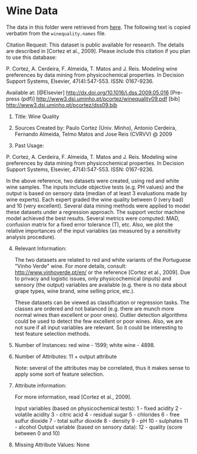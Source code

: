 # Wine Data

The data in this folder were retrieved from
[here](https://archive.ics.uci.edu/ml/machine-learning-databases/wine-quality).
The following text is copied verbatim from the `winequality.names` file.

Citation Request:
  This dataset is public available for research. The details are described in [Cortez et al., 2009]. 
  Please include this citation if you plan to use this database:

  P. Cortez, A. Cerdeira, F. Almeida, T. Matos and J. Reis. 
  Modeling wine preferences by data mining from physicochemical properties.
  In Decision Support Systems, Elsevier, 47(4):547-553. ISSN: 0167-9236.

  Available at: [@Elsevier] http://dx.doi.org/10.1016/j.dss.2009.05.016
                [Pre-press (pdf)] http://www3.dsi.uminho.pt/pcortez/winequality09.pdf
                [bib] http://www3.dsi.uminho.pt/pcortez/dss09.bib

1. Title: Wine Quality 

2. Sources
   Created by: Paulo Cortez (Univ. Minho), Antonio Cerdeira, Fernando Almeida, Telmo Matos and Jose Reis (CVRVV) @ 2009
   
3. Past Usage:

  P. Cortez, A. Cerdeira, F. Almeida, T. Matos and J. Reis. 
  Modeling wine preferences by data mining from physicochemical properties.
  In Decision Support Systems, Elsevier, 47(4):547-553. ISSN: 0167-9236.

  In the above reference, two datasets were created, using red and white wine samples.
  The inputs include objective tests (e.g. PH values) and the output is based on sensory data
  (median of at least 3 evaluations made by wine experts). Each expert graded the wine quality 
  between 0 (very bad) and 10 (very excellent). Several data mining methods were applied to model
  these datasets under a regression approach. The support vector machine model achieved the
  best results. Several metrics were computed: MAD, confusion matrix for a fixed error tolerance (T),
  etc. Also, we plot the relative importances of the input variables (as measured by a sensitivity
  analysis procedure).
 
4. Relevant Information:

   The two datasets are related to red and white variants of the Portuguese "Vinho Verde" wine.
   For more details, consult: http://www.vinhoverde.pt/en/ or the reference [Cortez et al., 2009].
   Due to privacy and logistic issues, only physicochemical (inputs) and sensory (the output) variables 
   are available (e.g. there is no data about grape types, wine brand, wine selling price, etc.).

   These datasets can be viewed as classification or regression tasks.
   The classes are ordered and not balanced (e.g. there are munch more normal wines than
   excellent or poor ones). Outlier detection algorithms could be used to detect the few excellent
   or poor wines. Also, we are not sure if all input variables are relevant. So
   it could be interesting to test feature selection methods. 

5. Number of Instances: red wine - 1599; white wine - 4898. 

6. Number of Attributes: 11 + output attribute
  
   Note: several of the attributes may be correlated, thus it makes sense to apply some sort of
   feature selection.

7. Attribute information:

   For more information, read [Cortez et al., 2009].

   Input variables (based on physicochemical tests):
   1 - fixed acidity
   2 - volatile acidity
   3 - citric acid
   4 - residual sugar
   5 - chlorides
   6 - free sulfur dioxide
   7 - total sulfur dioxide
   8 - density
   9 - pH
   10 - sulphates
   11 - alcohol
   Output variable (based on sensory data): 
   12 - quality (score between 0 and 10)

8. Missing Attribute Values: None
